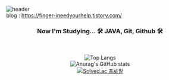 ![header](https://capsule-render.vercel.app/api?type=waving&&color=0:fceabb,100:f8b500&fontColor=ffffff&height=200&fontAlign=80&fontAlignY=35&text=hectick%20!&desc=This%20is%20me,%20Chaeyeon%20Sung&descAlign=77&descAlignY=50)
<br>
blog : https://finger-ineedyourhelp.tistory.com/
<br>
<h3 align="center"><b> Now I'm Studying... 🛠 JAVA, Git, Github 🛠</b></h3>
<br>
<div align="center">

![Top Langs](https://github-readme-stats.vercel.app/api/top-langs/?username=hectick&layout=compact&theme=vue)    
![Anurag's GitHub stats](https://github-readme-stats.vercel.app/api?username=hectick&show_icons=true&theme=vue)
<br>
[![Solved.ac 프로필](http://mazassumnida.wtf/api/v2/generate_badge?boj=hectick)](https://solved.ac/hectick)
<br>

</div>


<!--
**hectick/hectick** is a ✨ _special_ ✨ repository because its `README.md` (this file) appears on your GitHub profile.

Here are some ideas to get you started:

- 🔭 I’m currently working on ...
- 🌱 I’m currently learning ...
- 👯 I’m looking to collaborate on ...
- 🤔 I’m looking for help with ...
- 💬 Ask me about ...
- 📫 How to reach me: ...
- 😄 Pronouns: ...
- ⚡ Fun fact: ...
-->
